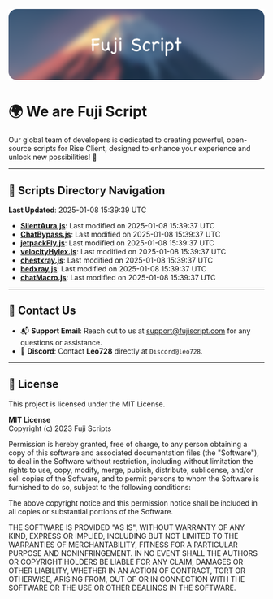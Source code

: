 ![Banner](.github/b.webp)

# 🌍 **We are Fuji Script**

Our global team of developers is dedicated to creating powerful, open-source scripts for Rise Client, designed to enhance your experience and unlock new possibilities! 🌟

---
<!-- SCRIPTS_NAVIGATION_START -->
## 📂 **Scripts Directory Navigation**

**Last Updated**: 2025-01-08 15:39:39 UTC

- **[SilentAura.js](scripts/SilentAura.js)**: Last modified on 2025-01-08 15:39:37 UTC
- **[ChatBypass.js](scripts/ChatBypass.js)**: Last modified on 2025-01-08 15:39:37 UTC
- **[jetpackFly.js](scripts/jetpackFly.js)**: Last modified on 2025-01-08 15:39:37 UTC
- **[velocityHylex.js](scripts/velocityHylex.js)**: Last modified on 2025-01-08 15:39:37 UTC
- **[chestxray.js](scripts/chestxray.js)**: Last modified on 2025-01-08 15:39:37 UTC
- **[bedxray.js](scripts/bedxray.js)**: Last modified on 2025-01-08 15:39:37 UTC
- **[chatMacro.js](scripts/chatMacro.js)**: Last modified on 2025-01-08 15:39:37 UTC

<!-- SCRIPTS_NAVIGATION_END -->

---

## 💬 **Contact Us**  
- 📬 **Support Email**: Reach out to us at [support@fujiscript.com](mailto:support@fujiscript.com) for any questions or assistance.  
- 💬 **Discord**: Contact **Leo728** directly at `Discord@leo728`.

---

## 📜 **License**

This project is licensed under the MIT License.  

**MIT License**  
Copyright (c) 2023 Fuji Scripts  

Permission is hereby granted, free of charge, to any person obtaining a copy of this software and associated documentation files (the "Software"), to deal in the Software without restriction, including without limitation the rights to use, copy, modify, merge, publish, distribute, sublicense, and/or sell copies of the Software, and to permit persons to whom the Software is furnished to do so, subject to the following conditions:  

The above copyright notice and this permission notice shall be included in all copies or substantial portions of the Software.  

THE SOFTWARE IS PROVIDED "AS IS", WITHOUT WARRANTY OF ANY KIND, EXPRESS OR IMPLIED, INCLUDING BUT NOT LIMITED TO THE WARRANTIES OF MERCHANTABILITY, FITNESS FOR A PARTICULAR PURPOSE AND NONINFRINGEMENT. IN NO EVENT SHALL THE AUTHORS OR COPYRIGHT HOLDERS BE LIABLE FOR ANY CLAIM, DAMAGES OR OTHER LIABILITY, WHETHER IN AN ACTION OF CONTRACT, TORT OR OTHERWISE, ARISING FROM, OUT OF OR IN CONNECTION WITH THE SOFTWARE OR THE USE OR OTHER DEALINGS IN THE SOFTWARE.  
